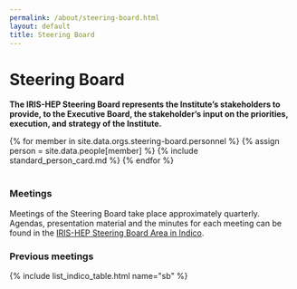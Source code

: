 ```yaml
---
permalink: /about/steering-board.html
layout: default
title: Steering Board
---
```


# Steering Board
  
**The IRIS-HEP Steering Board represents the Institute’s stakeholders to 
provide, to the Executive Board, the stakeholder’s input on the 
priorities, execution, and strategy of the Institute.**

<div class="container-fluid">
  <div class="row">
  {% for member in site.data.orgs.steering-board.personnel  %}
       {% assign person = site.data.people[member] %}
       {% include standard_person_card.md %}
  {% endfor %}
  </div>
</div>
<br/>

### Meetings

Meetings of the Steering Board take place approximately quarterly. Agendas,
presentation material and the minutes for each meeting can be found in the 
[IRIS-HEP Steering Board Area in Indico](https://indico.cern.ch/category/10989/). 

### Previous meetings

{% include list_indico_table.html name="sb" %}

<br/>
